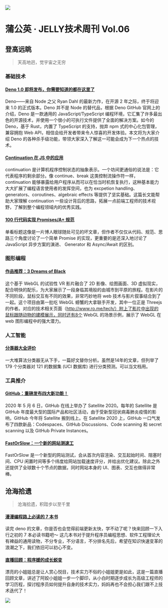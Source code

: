 ![](https://img13.360buyimg.com/ling/jfs/t1/114697/37/6275/223417/5eb91a74Ee9c270c6/553f3ff62eac11a5.jpg)

# 蒲公英 · JELLY技术周刊 Vol.06

## 登高远眺

> 天高地迥，觉宇宙之无穷

### 基础技术

#### [Deno 1.0 即将发布，你需要知道的都在这里了](http://3.cn/100ec1n-e)

Deno——来自 Node 之父 Ryan Dahl 的最新力作，在开源 2 年之际，终于将迎来 1.0 的正式版本。Deno 并不是 Node 的替代品，根据 Deno  GitHub 官网上的介绍，Deno 是一款通用的 JavaScript/TypeScript 编程环境，它汇集了许多最出色的开源技术，并使用一个很小的可执行文件提供了全面的解决方案。如今的 Deno，基于 Rust，内置了 TypeScript 的支持，抛弃 npm 式的中心化包管理，兼容拥抱 Web API，相信会给开发者带来令人惊喜的开发体验。本文将为大家介绍 Deno 的各种杀手级功能，带领大家深入了解这一可能会成为下一个热点的技术。

#### [Continuation 在 JS 中的应用](http://3.cn/100ec1-D2)

continuation 是计算机程序控制状态的抽象表示。一个坊间更通俗的说法是：它代表程序的剩余部分。像 continue、break 这类控制流操作符一样，continuation 能够暴露给用户程序从而可以在恰当时机恢复执行，这种基本能力大大扩展了编程语言使用者的发挥空间，也为 excpetion handling、generators、coroutines、algebraic effects 等提供了坚实基础。这篇长文能帮助大家理解 continuation 一些设计背后的思路，拓展一点前端工程师的技术视野，了解到整个编程领域内的优秀实践。

#### [100 行代码实现 Promises/A+ 规范](http://3.cn/100e-c1Sy)

单看标题这像是一片博人眼球随处可见的坏文章，但作者不仅仅从代码、规范、思路三个角度讨论了一个简单 Promise 的实现，更重要的是还深入地讨论了 JavaScript 异步方案的演进、 Generator 和 Async/Await 的区别。

### 图形编程

#### [作品推荐：3 Dreams of Black](http://3.cn/11yHA-Ut)

这个基于 WebGL 的试验性 VR 影片融合了 2D 影像、绘图画面、3D 虚拟现实，配合明快的配乐，为大家展示了一段身临其境般的由城市到平原的旅程。在影片的不同阶段，鼠标交互有不同的效果，非常巧妙地将 web 技术与影片叙事结合到了一起。这个项目由第一批吃 WebGL 螃蟹的大拿联手开发，其中一位正是 Threejs 的作者。对应的技术相关页面（http://www.ro.me/tech/）附上了影片中出现的鼠标跟随动物的建模展示，同时还有8个 WebGL 的场景示例，展示了 WebGL 在 web 图形编程中的强大潜力。

### 人工智能

#### [分类器大全评价](http://3.cn/100ec2-7M)

一大堆算法分类器无从下手，一篇好文替你分析。虽然是14年的文章，但列举了179 个分类器对 121 的数据集 (UCI 数据库) 进行分类预测。可以当文档用。

### 工具推介

#### [GitHub：重磅发布四大新功能！](http://3.cn/100ec-1Sz)

2020 年 5 月 6 日，GitHub 在线上举办了 Satellite 2020。每年的 Satellite 是 GitHub 年度最大型的国际产品和社区活动，由于受新型冠状病毒肺炎疫情的影响，GitHub 今年将 Satellite 搬到线上。在 Satellite 2020 上，GitHub 一口气发布了四款新品：Codespaces、GitHub Discussions、Code scanning 和 secret scanning 以及 GitHub Private Instances。

#### [FastOrSlow：一个新的网站测速工](http://3.cn/10-0ec1D3)

FastOrSlow 是一个新型的网站测试，会从首次内容渲染、交互起始时间、阻塞时间、CPU 闲置时间等多个纬度给网站加载速度评分，并给出优化建议。除此之外还提供了全球数十个节点的数据，同时网站本身的 UI、图表、交互也做得非常棒。

## 沧海拾遗

> 沧海拾遗，积跬步以至千里

#### [漫漫编程路上必读的 7 本书](http://3.cn/1-00ebZvG)

读完 deno 的文章，你是否也会觉得前端更新太快，学不动了呢？快来回顾一下入行之初的 7 本必读书籍吧～
这几本书对于提升程序员编程思想、软件工程理论大有裨益的通用读物，不分专业，不分语言，不分排名先后，希望在知识快速变革的浪潮之下，我们依旧可以初心不变。

#### [直播回顾：程序媛的成长蜕变](http://3.cn/1-00ec0pr)

漂亮的小姐姐总是让人赏心悦目，技术实力不俗的小姐姐更是如此，这是一篇直播回顾文章，讲述了阿姣小姐姐一步一个脚印，从小白时期逐步成长为高级工程师的学习历程，探讨程序员如何提升自身的技术实力，妈妈再也不会担心我们跟不上技术迭代了！

![](https://img20.360buyimg.com/ling/jfs/t1/93326/34/18555/167361/5e946665E13c912ae/9a8405dd8be2dad4.jpg)
